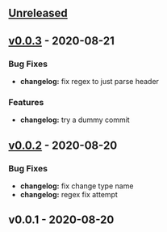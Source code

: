 <a name="unreleased"></a>
## [Unreleased]


<a name="v0.0.3"></a>
## [v0.0.3] - 2020-08-21
### Bug Fixes
- **changelog:** fix regex to just parse header

### Features
- **changelog:** try a dummy commit


<a name="v0.0.2"></a>
## [v0.0.2] - 2020-08-20
### Bug Fixes
- **changelog:** fix change type name
- **changelog:** regex fix attempt


<a name="v0.0.1"></a>
## v0.0.1 - 2020-08-20

[Unreleased]: https://github.com/ldelossa/gcl/compare/v0.0.3...HEAD
[v0.0.3]: https://github.com/ldelossa/gcl/compare/v0.0.2...v0.0.3
[v0.0.2]: https://github.com/ldelossa/gcl/compare/v0.0.1...v0.0.2
